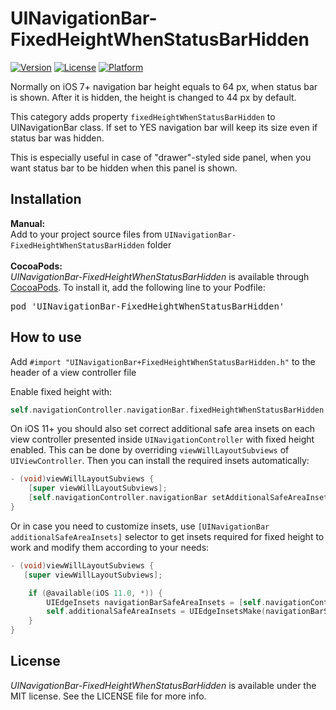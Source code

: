 # UINavigationBar-FixedHeightWhenStatusBarHidden

[![Version](https://img.shields.io/cocoapods/v/UINavigationBar-FixedHeightWhenStatusBarHidden.svg?style=flat)](http://cocoapods.org/pods/UINavigationBar-FixedHeightWhenStatusBarHidden)
[![License](https://img.shields.io/cocoapods/l/UINavigationBar-FixedHeightWhenStatusBarHidden.svg?style=flat)](http://cocoapods.org/pods/UINavigationBar-FixedHeightWhenStatusBarHidden)
[![Platform](https://img.shields.io/cocoapods/p/UINavigationBar-FixedHeightWhenStatusBarHidden.svg?style=flat)](http://cocoapods.org/pods/UINavigationBar-FixedHeightWhenStatusBarHidden)

Normally on iOS 7+ navigation bar height equals to 64 px, when status bar is shown. After it is hidden, the height is changed to 44 px by default.

This category adds property `fixedHeightWhenStatusBarHidden` to UINavigationBar class. If set to YES navigation bar will keep its size even if status bar was hidden.

This is especially useful in case of "drawer"-styled side panel, when you want status bar to be hidden when this panel is shown.

## Installation

<b>Manual:</b>
<br>
Add to your project source files from `UINavigationBar-FixedHeightWhenStatusBarHidden` folder
<br>
<br>
<b>CocoaPods:</b>
<br>
<i>UINavigationBar-FixedHeightWhenStatusBarHidden</i> is available through [CocoaPods](http://cocoapods.org). To install
it, add the following line to your Podfile:
<pre>
pod 'UINavigationBar-FixedHeightWhenStatusBarHidden'
</pre>

## How to use

Add `#import "UINavigationBar+FixedHeightWhenStatusBarHidden.h"` to the header of a view controller file

Enable fixed height with:
```objective-c
self.navigationController.navigationBar.fixedHeightWhenStatusBarHidden = YES;
```

On iOS 11+ you should also set correct additional safe area insets on each view controller presented inside `UINavigationController` with fixed height enabled. This can be done by overriding `viewWillLayoutSubviews` of `UIViewController`. Then you can install the required insets automatically:
```objective-c
- (void)viewWillLayoutSubviews {
    [super viewWillLayoutSubviews];
    [self.navigationController.navigationBar setAdditionalSafeAreaInsetsForViewController:self];	
}
```

Or in case you need to customize insets, use `[UINavigationBar additionalSafeAreaInsets]` selector to get insets required for fixed height to work and modify them according to your needs:
```objective-c
- (void)viewWillLayoutSubviews {
   [super viewWillLayoutSubviews];

    if (@available(iOS 11.0, *)) {
        UIEdgeInsets navigationBarSafeAreaInsets = [self.navigationController.navigationBar additionalSafeAreaInsets];
        self.additionalSafeAreaInsets = UIEdgeInsetsMake(navigationBarSafeAreaInsets.top + 20, 0, 0, 0);
    }
}
```

## License

<i>UINavigationBar-FixedHeightWhenStatusBarHidden</i> is available under the MIT license. See the LICENSE file for more info.
